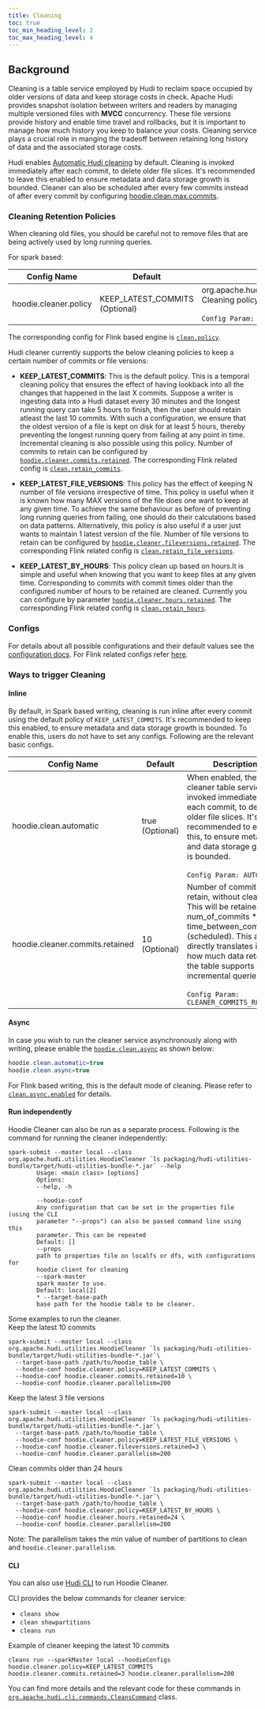 ```yaml
---
title: Cleaning
toc: true
toc_min_heading_level: 2
toc_max_heading_level: 4
---
```

## Background
Cleaning is a table service employed by Hudi to reclaim space occupied by older versions of data and keep storage costs 
in check. Apache Hudi provides snapshot isolation between writers and readers by managing multiple versioned files with **MVCC** 
concurrency. These file versions provide history and enable time travel and rollbacks, but it is important to manage 
how much history you keep to balance your costs. Cleaning service plays a crucial role in manging the tradeoff between 
retaining long history of data and the associated storage costs.  

Hudi enables [Automatic Hudi cleaning](/docs/configurations/#hoodiecleanautomatic) by default. Cleaning is invoked 
immediately after each commit, to delete older file slices. It's recommended to leave this enabled to ensure metadata 
and data storage growth is bounded. Cleaner can also be scheduled after every few commits instead of after every commit by 
configuring [hoodie.clean.max.commits](https://hudi.apache.org/docs/configurations#hoodiecleanmaxcommits).

### Cleaning Retention Policies 
When cleaning old files, you should be careful not to remove files that are being actively used by long running queries.

For spark based:

| Config Name                                        | Default                        | Description                                                                                                                 |
|----------------------------------------------------|--------------------------------|-----------------------------------------------------------------------------------------------------------------------------|
| hoodie.cleaner.policy                              | KEEP_LATEST_COMMITS (Optional) | org.apache.hudi.common.model.HoodieCleaningPolicy: Cleaning policy to be used. <br /><br />`Config Param: CLEANER_POLICY`   |

The corresponding config for Flink based engine is [`clean.policy`](https://hudi.apache.org/docs/configurations/#cleanpolicy).

Hudi cleaner currently supports the below cleaning policies to keep a certain number of commits or file versions:

- **KEEP_LATEST_COMMITS**: This is the default policy. This is a temporal cleaning policy that ensures the effect of
  having lookback into all the changes that happened in the last X commits. Suppose a writer is ingesting data
  into a Hudi dataset every 30 minutes and the longest running query can take 5 hours to finish, then the user should
  retain atleast the last 10 commits. With such a configuration, we ensure that the oldest version of a file is kept on
  disk for at least 5 hours, thereby preventing the longest running query from failing at any point in time. Incremental
  cleaning is also possible using this policy.
  Number of commits to retain can be configured by [`hoodie.cleaner.commits.retained`](https://analytics.google.com/analytics/web/#/p300324801/reports/intelligenthome). 
  The corresponding Flink related config is [`clean.retain_commits`](https://hudi.apache.org/docs/configurations/#cleanretain_commits). 

- **KEEP_LATEST_FILE_VERSIONS**: This policy has the effect of keeping N number of file versions irrespective of time.
  This policy is useful when it is known how many MAX versions of the file does one want to keep at any given time.
  To achieve the same behaviour as before of preventing long running queries from failing, one should do their calculations
  based on data patterns. Alternatively, this policy is also useful if a user just wants to maintain 1 latest version of the file.
  Number of file versions to retain can be configured by [`hoodie.cleaner.fileversions.retained`](https://hudi.apache.org/docs/configurations/#hoodiecleanerfileversionsretained).
  The corresponding Flink related config is [`clean.retain_file_versions`](https://hudi.apache.org/docs/configurations/#cleanretain_file_versions).

- **KEEP_LATEST_BY_HOURS**: This policy clean up based on hours.It is simple and useful when knowing that you want to 
  keep files at any given time. Corresponding to commits with commit times older than the configured number of hours to 
  be retained are cleaned. Currently you can configure by parameter [`hoodie.cleaner.hours.retained`](https://hudi.apache.org/docs/configurations/#hoodiecleanerhoursretained).
  The corresponding Flink related config is [`clean.retain_hours`](https://hudi.apache.org/docs/configurations/#cleanretain_hours).

### Configs
For details about all possible configurations and their default values see the [configuration docs](https://hudi.apache.org/docs/next/configurations/#Clean-Configs).
For Flink related configs refer [here](https://hudi.apache.org/docs/next/configurations/#FLINK_SQL).

### Ways to trigger Cleaning

#### Inline

By default, in Spark based writing, cleaning is run inline after every commit using the default policy of `KEEP_LATEST_COMMITS`. It's recommended 
to keep this enabled, to ensure metadata and data storage growth is bounded. To enable this, users do not have to set any configs. Following are the relevant basic configs.

| Config Name                      | Default          | Description                                                                                                                                                                                                                                                                            |
|----------------------------------| -----------------|----------------------------------------------------------------------------------------------------------------------------------------------------------------------------------------------------------------------------------------------------------------------------------------|
| hoodie.clean.automatic           | true (Optional)  | When enabled, the cleaner table service is invoked immediately after each commit, to delete older file slices. It's recommended to enable this, to ensure metadata and data storage growth is bounded.<br /><br />`Config Param: AUTO_CLEAN`                                           |
| hoodie.cleaner.commits.retained  | 10 (Optional)    | Number of commits to retain, without cleaning. This will be retained for num_of_commits * time_between_commits (scheduled). This also directly translates into how much data retention the table supports for incremental queries.<br /><br />`Config Param: CLEANER_COMMITS_RETAINED` |


#### Async
In case you wish to run the cleaner service asynchronously along with writing, please enable the [`hoodie.clean.async`](https://hudi.apache.org/docs/configurations#hoodiecleanasync) as shown below:
```java
hoodie.clean.automatic=true
hoodie.clean.async=true
```

For Flink based writing, this is the default mode of cleaning. Please refer to [`clean.async.enabled`](https://hudi.apache.org/docs/configurations/#cleanasyncenabled) for details.

#### Run independently
Hoodie Cleaner can also be run as a separate process. Following is the command for running the cleaner independently:
```
spark-submit --master local --class org.apache.hudi.utilities.HoodieCleaner `ls packaging/hudi-utilities-bundle/target/hudi-utilities-bundle-*.jar` --help
        Usage: <main class> [options]
        Options:
        --help, -h

        --hoodie-conf
        Any configuration that can be set in the properties file (using the CLI
        parameter "--props") can also be passed command line using this
        parameter. This can be repeated
        Default: []
        --props
        path to properties file on localfs or dfs, with configurations for
        hoodie client for cleaning
        --spark-master
        spark master to use.
        Default: local[2]
        * --target-base-path
        base path for the hoodie table to be cleaner.
```
Some examples to run the cleaner.    
Keep the latest 10 commits
```
spark-submit --master local --class org.apache.hudi.utilities.HoodieCleaner `ls packaging/hudi-utilities-bundle/target/hudi-utilities-bundle-*.jar`\
  --target-base-path /path/to/hoodie_table \
  --hoodie-conf hoodie.cleaner.policy=KEEP_LATEST_COMMITS \
  --hoodie-conf hoodie.cleaner.commits.retained=10 \
  --hoodie-conf hoodie.cleaner.parallelism=200
```
Keep the latest 3 file versions
```
spark-submit --master local --class org.apache.hudi.utilities.HoodieCleaner `ls packaging/hudi-utilities-bundle/target/hudi-utilities-bundle-*.jar`\
  --target-base-path /path/to/hoodie_table \
  --hoodie-conf hoodie.cleaner.policy=KEEP_LATEST_FILE_VERSIONS \
  --hoodie-conf hoodie.cleaner.fileversions.retained=3 \
  --hoodie-conf hoodie.cleaner.parallelism=200
```
Clean commits older than 24 hours
```
spark-submit --master local --class org.apache.hudi.utilities.HoodieCleaner `ls packaging/hudi-utilities-bundle/target/hudi-utilities-bundle-*.jar`\
  --target-base-path /path/to/hoodie_table \
  --hoodie-conf hoodie.cleaner.policy=KEEP_LATEST_BY_HOURS \
  --hoodie-conf hoodie.cleaner.hours.retained=24 \
  --hoodie-conf hoodie.cleaner.parallelism=200
```
Note: The parallelism takes the min value of number of partitions to clean and `hoodie.cleaner.parallelism`.

#### CLI
You can also use [Hudi CLI](/docs/cli) to run Hoodie Cleaner.

CLI provides the below commands for cleaner service:
- `cleans show`
- `clean showpartitions`
- `cleans run`

Example of cleaner keeping the latest 10 commits
```
cleans run --sparkMaster local --hoodieConfigs hoodie.cleaner.policy=KEEP_LATEST_COMMITS hoodie.cleaner.commits.retained=3 hoodie.cleaner.parallelism=200
```

You can find more details and the relevant code for these commands in [`org.apache.hudi.cli.commands.CleansCommand`](https://github.com/apache/hudi/blob/master/hudi-cli/src/main/java/org/apache/hudi/cli/commands/CleansCommand.java) class. 
